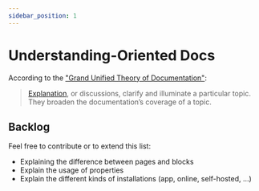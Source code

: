 ```yaml
---
sidebar_position: 1
---
```


# Understanding-Oriented Docs

According to the ["Grand Unified Theory of Documentation"](https://documentation.divio.com/):

> [Explanation](https://documentation.divio.com/explanation/#), or discussions, clarify and illuminate a particular topic. They broaden the documentation’s coverage of a topic.

## Backlog

Feel free to contribute or to extend this list:

- Explaining the difference between pages and blocks
- Explain the usage of properties
- Explain the different kinds of installations (app, online, self-hosted, ...)
